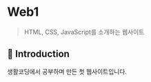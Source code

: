 Web1
=============
> HTML, CSS, JavaScript를 소개하는 웹사이트

📝 Introduction
------------

생활코딩에서 공부하며 만든 첫 웹사이트입니다.
